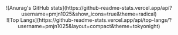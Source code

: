 
<div align="center">![Anurag's GitHub stats](https://github-readme-stats.vercel.app/api?username=pmjn1025&show_icons=true&theme=radical)</div>

<div align="center">![Top Langs](https://github-readme-stats.vercel.app/api/top-langs/?username=pmjn1025&layout=compact&theme=tokyonight)</div>

<!--
**pmjn1025/pmjn1025** is a ✨ _special_ ✨ repository because its `README.md` (this file) appears on your GitHub profile.

Here are some ideas to get you started:

- 🔭 I’m currently working on ...
- 🌱 I’m currently learning ...
- 👯 I’m looking to collaborate on ...
- 🤔 I’m looking for help with ...
- 💬 Ask me about ...
- 📫 How to reach me: ...
- 😄 Pronouns: ...
- ⚡ Fun fact: ...
-->
